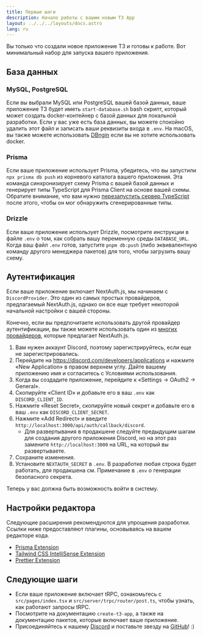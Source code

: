 ```yaml
---
title: Первые шаги
description: Начало работы с вашим новым T3 App
layout: ../../../layouts/docs.astro
lang: ru
---
```


Вы только что создали новое приложение T3 и готовы к работе. Вот минимальный набор для запуска вашего приложения.

## База данных

### MySQL, PostgreSQL

Если вы выбрали MySQL или PostgreSQL вашей базой данных, ваше приложение T3 будет иметь `start-database.sh` bash скрипт, который может создать docker-контейнер с базой данных для локальной разработки. Если у вас уже есть база данных, вы можете спокойно удалить этот файл и записать ваши реквизиты входа в `.env`. На macOS, вы также можете использовать [DBngin](https://dbngin.com/) если вы не хотите использовать docker.

### Prisma

Если ваше приложение использует Prisma, убедитесь, что вы запустили `npx prisma db push` из корневого каталога вашего приложения. Эта команда синхронизирует схему Prisma с вашей базой данных и генерирует типы TypeScript для Prisma Client на основе вашей схемы. Обратите внимание, что вам нужно [перезапустить сервер TypeScript](https://tinytip.co/tips/vscode-restart-ts/) после этого, чтобы он мог обнаружить сгенерированные типы.

### Drizzle

Если ваше приложение использует Drizzle, посмотрите инструкции в файле `.env` о том, как собрать вашу переменную среды `DATABASE_URL`. Когда ваш файл `.env` готов, запустите `pnpm db:push` (либо эквивалентную команду другого менеджера пакетов) для того, чтобы загрузить вашу схему.

## Аутентификация

Если ваше приложение включает NextAuth.js, мы начинаем с `DiscordProvider`. Это один из самых простых провайдеров, предлагаемый NextAuth.js, однако он все еще требует некоторой начальной настройки с вашей стороны.

Конечно, если вы предпочитаете использовать другой провайдер аутентификации, вы также можете использовать один из [многих провайдеров](https://next-auth.js.org/providers/), которые предлагает NextAuth.js.

1. Вам нужен аккаунт Discord, поэтому зарегистрируйтесь, если еще не зарегистрировались.
2. Перейдите на https://discord.com/developers/applications и нажмите «New Application» в правом верхнем углу. Дайте вашему приложению имя и согласитесь с Условиями использования.
3. Когда вы создадите приложение, перейдите к «Settings → OAuth2 → General».
4. Скопируйте «Client ID» и добавьте его в ваш `.env` как `DISCORD_CLIENT_ID`.
5. Нажмите «Reset Secret», скопируйте новый секрет и добавьте его в ваш `.env` как `DISCORD_CLIENT_SECRET`.
6. Нажмите «Add Redirect» и введите `http://localhost:3000/api/auth/callback/discord`.
   - Для развертывания в продакшене следуйте предыдущим шагам для создания другого приложения Discord, но на этот раз замените `http://localhost:3000` на URL, на который вы развертываете.
7. Сохраните изменения.
8. Установите `NEXTAUTH_SECRET` в `.env`. В разработке любая строка будет работать, для продакшена см. Примечание в `.env` о генерации безопасного секрета.

Теперь у вас должна быть возможность войти в систему.

## Настройки редактора

Следующие расширения рекомендуются для упрощения разработки. Ссылки ниже предоставляют плагины, основываясь на вашем редакторе кода.

- [Prisma Extension](https://www.prisma.io/docs/guides/development-environment/editor-setup)
- [Tailwind CSS IntelliSense Extension](https://tailwindcss.com/docs/editor-setup)
- [Prettier Extension](https://prettier.io/docs/en/editors.html)

## Следующие шаги

- Если ваше приложение включает tRPC, ознакомьтесь с `src/pages/index.tsx` и `src/server/trpc/router/post.ts`, чтобы узнать, как работают запросы tRPC.
- Посмотрите на документацию `create-t3-app`, а также на документацию пакетов, которые включает ваше приложение.
- Присоединяйтесь к нашему [Discord](https://t3.gg/discord) и поставьте звезду на [GitHub](https://github.com/t3-oss/create-t3-app)! :)
